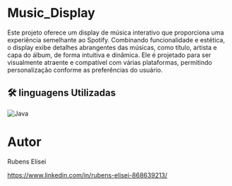 # Music_Display
Este projeto oferece um display de música interativo que proporciona uma experiência semelhante ao Spotify. Combinando funcionalidade e estética, o display exibe detalhes abrangentes das músicas, como título, artista e capa do álbum, de forma intuitiva e dinâmica. Ele é projetado para ser visualmente atraente e compatível com várias plataformas, permitindo personalização conforme as preferências do usuário. 

## 🛠 linguagens Utilizadas
![Java](https://img.shields.io/badge/-Java-05122A?style=flat&logo=javas)&nbsp;

# Autor

Rubens Elisei

https://www.linkedin.com/in/rubens-elisei-868639213/
